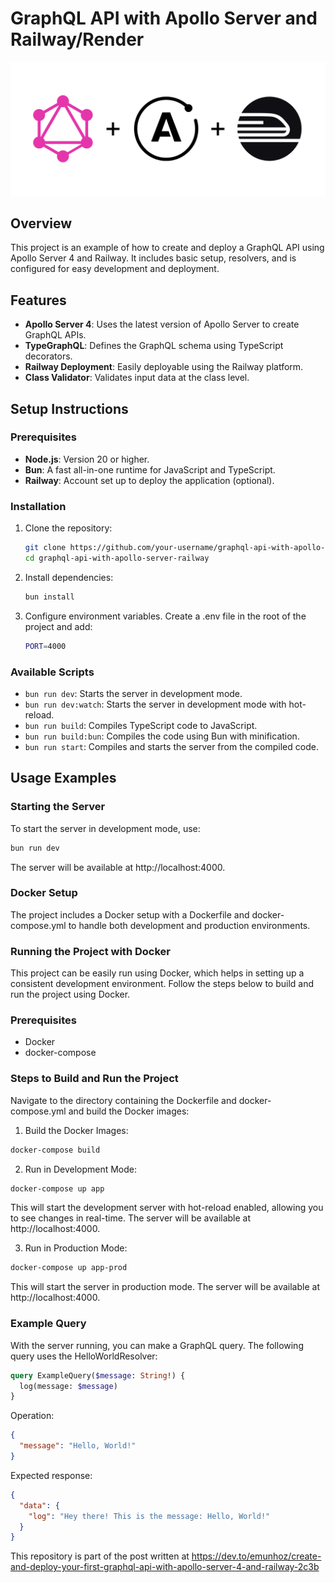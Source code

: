 # GraphQL API with Apollo Server and Railway/Render

![Header](.github/images/banner-graphql-apollo-rail.png)

## Overview

This project is an example of how to create and deploy a GraphQL API using Apollo Server 4 and Railway.
It includes basic setup, resolvers, and is configured for easy development and deployment.

## Features

- **Apollo Server 4**: Uses the latest version of Apollo Server to create GraphQL APIs.
- **TypeGraphQL**: Defines the GraphQL schema using TypeScript decorators.
- **Railway Deployment**: Easily deployable using the Railway platform.
- **Class Validator**: Validates input data at the class level.

## Setup Instructions

### Prerequisites

- **Node.js**: Version 20 or higher.
- **Bun**: A fast all-in-one runtime for JavaScript and TypeScript.
- **Railway**: Account set up to deploy the application (optional).

### Installation

1. Clone the repository:

   ```bash
   git clone https://github.com/your-username/graphql-api-with-apollo-server-railway.git
   cd graphql-api-with-apollo-server-railway
   ```

2. Install dependencies:

   ```bash
   bun install
   ```

3. Configure environment variables. Create a .env file in the root of the project and add:
   ```bash
   PORT=4000
   ```

### Available Scripts

- `bun run dev`: Starts the server in development mode.
- `bun run dev:watch`: Starts the server in development mode with hot-reload.
- `bun run build`: Compiles TypeScript code to JavaScript.
- `bun run build:bun`: Compiles the code using Bun with minification.
- `bun run start`: Compiles and starts the server from the compiled code.

## Usage Examples

### Starting the Server

To start the server in development mode, use:

```bash
bun run dev
```

The server will be available at http://localhost:4000.

### Docker Setup

The project includes a Docker setup with a Dockerfile and docker-compose.yml to handle both development and production environments.

### Running the Project with Docker

This project can be easily run using Docker, which helps in setting up a consistent development environment. Follow the steps below to build and run the project using Docker.

### Prerequisites

- Docker
- docker-compose

### Steps to Build and Run the Project

Navigate to the directory containing the Dockerfile and docker-compose.yml and build the Docker images:

1. Build the Docker Images:

```bash
docker-compose build
```

2. Run in Development Mode:

```bash
docker-compose up app
```

This will start the development server with hot-reload enabled, allowing you to see changes in real-time. The server will be available at http://localhost:4000.

3. Run in Production Mode:

```bash
docker-compose up app-prod
```

This will start the server in production mode. The server will be available at http://localhost:4000.

### Example Query

With the server running, you can make a GraphQL query. The following query uses the HelloWorldResolver:

```graphql
query ExampleQuery($message: String!) {
  log(message: $message)
}
```

Operation:

```json
{
  "message": "Hello, World!"
}
```

Expected response:

```json
{
  "data": {
    "log": "Hey there! This is the message: Hello, World!"
  }
}
```

This repository is part of the post written at https://dev.to/emunhoz/create-and-deploy-your-first-graphql-api-with-apollo-server-4-and-railway-2c3b
